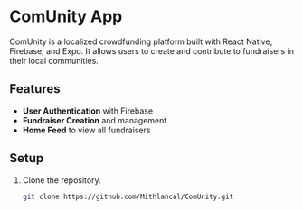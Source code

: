 # ComUnity App

ComUnity is a localized crowdfunding platform built with React Native, Firebase, and Expo. It allows users to create and contribute to fundraisers in their local communities.

## Features

- **User Authentication** with Firebase
- **Fundraiser Creation** and management
- **Home Feed** to view all fundraisers

## Setup

1. Clone the repository.
   ```bash
   git clone https://github.com/Mithlancal/ComUnity.git
